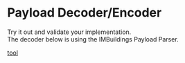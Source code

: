 # Payload Decoder/Encoder

Try it out and validate your implementation.<br>
The decoder below is using the IMBuildings Payload Parser.

[tool](./decoder-encoder.html ':include type=iframe height=2000px')